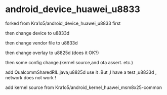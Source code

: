 android_device_huawei_u8833
===========================
forked from Kra1o5/android_device_huawei_u8833 first

then change device to u8833d

then change vendor file to u8833d

then change overlay to u8825d (does it OK?)

then some config change.(kernel source,and ota assert. etc.)

add QualcommSharedRIL.java,u8825d use it .But ,I have a test ,u8833d , network does not work !

add kernel source from Kra1o5/android_kernel_huawei_msm8x25-common
